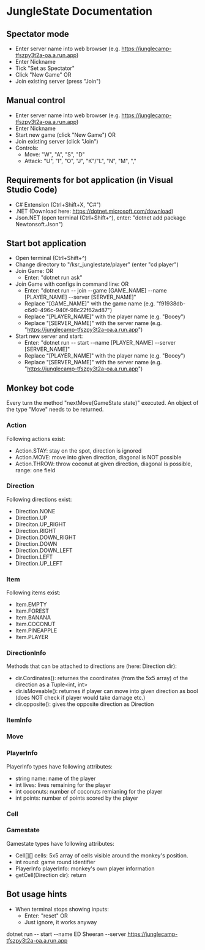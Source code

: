 # JungleState Documentation

## Spectator mode

- Enter server name into web browser (e.g. https://junglecamp-tfszpy3t2a-oa.a.run.app)
- Enter Nickname
- Tick "Set as Spectator"
- Click "New Game" OR
- Join existing server (press "Join")

## Manual control

- Enter server name into web browser (e.g. https://junglecamp-tfszpy3t2a-oa.a.run.app)
- Enter Nickname
- Start new game (click "New Game") OR
- Join existing server (click "Join")
- Controls:
  - Move: "W", "A", "S", "D"
  - Attack: "U", "I", "O", "J", "K"/"L", "N", "M", ","

## Requirements for bot application (in Visual Studio Code)

- C# Extension (Ctrl+Shift+X, "C#")
- .NET (Download here: https://dotnet.microsoft.com/download)
- Json.NET (open terminal (Ctrl+Shift+^), enter: "dotnet add package Newtonsoft.Json")

## Start bot application

- Open terminal (Ctrl+Shift+^)
- Change directory to "/ksr_junglestate/player" (enter "cd player")
- Join Game: OR
  - Enter: "dotnet run ask"
- Join Game with configs in command line: OR
  - Enter: "dotnet run -- join --game [GAME_NAME] --name [PLAYER_NAME] --server [SERVER_NAME]"
  - Replace "[GAME_NAME]" with the game name (e.g. "f91938db-c6d0-496c-940f-98c22f62ad87")
  - Replace "[PLAYER_NAME]" with the player name (e.g. "Booey")
  - Replace "[SERVER_NAME]" with the server name (e.g. "https://junglecamp-tfszpy3t2a-oa.a.run.app")
- Start new server and start:
  - Enter: "dotnet run -- start --name [PLAYER_NAME] --server [SERVER_NAME]"
  - Replace "[PLAYER_NAME]" with the player name (e.g. "Booey")
  - Replace "[SERVER_NAME]" with the server name (e.g. "https://junglecamp-tfszpy3t2a-oa.a.run.app")

## Monkey bot code

Every turn the method "nextMove(GameState state)" executed. An object of the type "Move" needs to be returned.

### Action

Following actions exist:

- Action.STAY: stay on the spot, direction is ignored
- Action.MOVE: move into given direction, diagonal is NOT possible
- Action.THROW: throw coconut at given direction, diagonal is possible, range: one field

### Direction

Following directions exist:

- Direction.NONE
- Direction.UP
- Direciton.UP_RIGHT
- Direction.RIGHT
- Direction.DOWN_RIGHT
- Direction.DOWN
- Direction.DOWN_LEFT
- Direction.LEFT
- Direction.UP_LEFT

### Item

Following items exist:

- Item.EMPTY
- Item.FOREST
- Item.BANANA
- Item.COCONUT
- Item.PINEAPPLE
- Item.PLAYER

### DirectionInfo

Methods that can be attached to directions are (here: Direction dir):

- dir.Cordinates(): returnes the coordinates (from the 5x5 array) of the direction as a Tuple<int, int>
- dir.isMoveable(): returnes if player can move into given direction as bool (does NOT check if player would take damage etc.)
- dir.opposite(): gives the opposite direction as Direction

### ItemInfo

### Move

### PlayerInfo

PlayerInfo types have following attributes:

- string name: name of the player
- int lives: lives remaining for the player
- int coconuts: number of coconuts remianing for the player
- int points: number of points scored by the player

### Cell

### Gamestate

Gamestate types have following attributes:

- Cell[][] cells: 5x5 array of cells visible around the monkey's position.
- int round: game round identifier
- PlayerInfo playerInfo: monkey's own player information
- getCell(Direction dir): return

## Bot usage hints

- When terminal stops showing inputs:
  - Enter: "reset" OR
  - Just ignore, it works anyway

dotnet run -- start --name ED Sheeran --server https://junglecamp-tfszpy3t2a-oa.a.run.app
